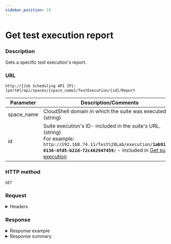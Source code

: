 ```yaml
---
sidebar_position: 19
---
```


# Get test execution report

### Description

Gets a specific test execution's report.

### URL

`http://{Job Scheduling API IP}:[port#]/api/spaces/{space_name}/TestExecution/{id}/Report`

| Parameter | Description/Comments |
| --- | --- |
| space_name | CloudShell domain in which the suite was executed. (string) |
| id | Suite execution's ID- included in the suite's URL. (string)<br/>For example:<br/><code>ht<span>tp</span>://192.168.74.11/Test%20Lab/execution/<b>1ab91be7-6136-4fd5-b22d-72c462947459</b>/</code> - included in [Get suite execution](./get-suite-execution) |


### HTTP method

`GET`

### Request

<details>
<summary>Headers</summary>


Example header format:

`Authorization: Basic <authorization token returned from the login method>`

`Content-Type: application/json`

</details>

### Response

<details>
<summary>Response example</summary>
```javascript
{
  "testResult": 1,
  "name": "new_test (1).robot",
  "path": "demo_tests1",
  "startTime": "2020-10-28T20:05:07.472Z",
  "endTime": "2020-10-28T20:05:37.653Z",
  "testExecutionServerName": "My TES2",
  "executedBy": "steven.g",
  "report": "Test request data: {\"domainName\": \"Test Lab\", \"test\": \"demo_tests1/new_test (1).robot\", \"reportsFullPath\": \"/home/jrobot/app/nfs/quali/archive/e1a812cd-192d-4617-8046-be5c5861d46c_steven.g\", \"reservationID\": \"e1a812cd192d46178046be5c5861d46c\", \"executionID\": \"9dc164b376004515ac94da4b933d1d7c\", \"testInactivityTimeoutInMinutes\": 2, \"username\": \"steven.g\", \"job\": null, \"parameters\": \"\", \"suite\": null, \"robot\": null, \"inputs\": null}",
  "errorCode": 0,
  "errorMessage": ""
}
```
</details>

<details>
<summary>Response summary</summary>

| Parameter | Description/Comments |
| --- | --- |
| testResult | Test result code. (numeric)<br/>For details, see [Statuses and results](../../jss/statuses-and-results.md). |
| name | Test name. (string) |
| path | Test's folder path on the online test repository. (string) |
| startTime | Test execution's start time. (ISO 8601 Date/Time format) |
| endTime | Test execution's completion time. (ISO 8601 Date/Time format) |
| testExecutionServerName | Test Execution Service used to execute the test. (string) |
| executedBy | CloudShell user who executed the test. (string) |
| report | Test execution report. (json) |
| errorCode | Test execution's error code. (numeric)<br/>For details, see [Statuses and results](../../jss/statuses-and-results.md). |
| errorMessage | Test execution's error message. (string)<br/>For details, see [Statuses and results](../../jss/statuses-and-results.md). |
</details>